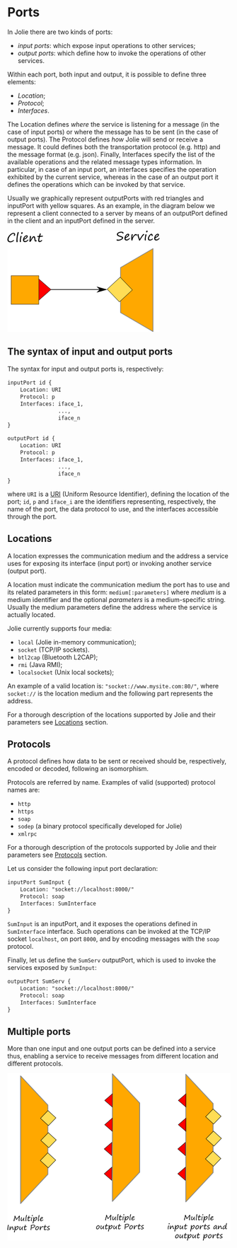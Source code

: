 # Ports

In Jolie there are two kinds of ports:
- _input ports_: which expose input operations to other services;
- _output ports_: which define how to invoke the operations of other services.

Within each port, both input and output, it is possible to define three elements: 
- _Location_; 
- _Protocol_;
- _Interfaces_.

The Location defines _where_ the service is listening for a message (in the case of input ports) or where the message has to be sent (in the case of output ports). The Protocol defines _how_ Jolie will send or receive a message. It could defines both the transportation protocol (e.g. http) and the message format (e.g. json). Finally, Interfaces specify the list of the available operations and the related message types information. In particular, in case of an input port, an interfaces specifies the operation exhibited by the current service, whereas in the case of an output port it defines the operations which can be invoked by that service.

Usually we graphically represent outputPorts with red triangles and inputPort with yellow squares. As an example, in the diagram below we represent a client connected to a server by means of an outputPort defined in the client and an inputPort defined in the server.

![](../../.gitbook/assets/creating_service_and_client.png)

## The syntax of input and output ports

The syntax for input and output ports is, respectively:

```text
inputPort id {
    Location: URI
    Protocol: p
    Interfaces: iface_1, 
                ..., 
                iface_n
}
```

```text
outputPort id {
    Location: URI
    Protocol: p
    Interfaces: iface_1, 
                ..., 
                iface_n
}
```

where `URI` is a [URI](http://en.wikipedia.org/wiki/Uniform_resource_identifier) \(Uniform Resource Identifier\), defining the location of the port; `id`, `p` and `iface_i` are the identifiers representing, respectively, the name of the port, the data protocol to use, and the interfaces accessible through the port.

## Locations

A location expresses the communication medium and the address a service uses for exposing its interface \(input port\) or invoking another service \(output port\).

A location must indicate the communication medium the port has to use and its related parameters in this form: `medium[:parameters]`
where _medium_ is a medium identifier and the optional _parameters_ is a medium-specific string. Usually the medium parameters define the address where the service is actually located.

Jolie currently supports four media:

* `local` \(Jolie in-memory communication\);
* `socket` \(TCP/IP sockets\).
* `btl2cap` \(Bluetooth L2CAP\);
* `rmi` \(Java RMI\);
* `localsocket` \(Unix local sockets\);

An example of a valid location is: `"socket://www.mysite.com:80/"`, where `socket://` is the location medium and the following part represents the address.

For a thorough description of the locations supported by Jolie and their parameters see [Locations](https://jolielang.gitbook.io/docs/locations/introduction) section.

## Protocols

A protocol defines how data to be sent or received should be, respectively, encoded or decoded, following an isomorphism.

Protocols are referred by name. Examples of valid \(supported\) protocol names are:

* `http`
* `https`
* `soap`
* `sodep` \(a binary protocol specifically developed for Jolie\)
* `xmlrpc`

For a thorough description of the protocols supported by Jolie and their parameters see [Protocols](https://jolielang.gitbook.io/docs/protocols/introduction) section.

Let us consider the following input port declaration:

```text
inputPort SumInput {
    Location: "socket://localhost:8000/"
    Protocol: soap
    Interfaces: SumInterface
}
```

`SumInput` is an inputPort, and it exposes the operations defined in `SumInterface` interface. Such operations can be invoked at the TCP/IP socket `localhost`, on port `8000`, and by encoding messages with the `soap` protocol.

Finally, let us define the `SumServ` outputPort, which is used to invoke the services exposed by `SumInput`:

```text
outputPort SumServ {
    Location: "socket://localhost:8000/"
    Protocol: soap
    Interfaces: SumInterface
}
```

## Multiple ports
More than one input and one output ports can be defined into a service thus, enabling a service to receive messages from different location and different protocols.

![](../../.gitbook/assets/multipleports.png)
